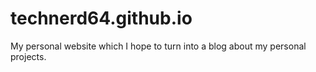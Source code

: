# technerd64.github.io
My personal website which I hope to turn into a blog about my personal projects.